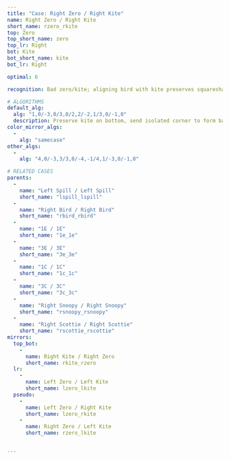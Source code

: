 ```yaml
---
title: "Case: Right Zero / Right Kite"
name: Right Zero / Right Kite
short_name: rzero_rkite
top: Zero
top_short_name: zero
top_lr: Right
bot: Kite
bot_short_name: kite
bot_lr: Right

optimal: 6

recognition: Bad zero/kite; aligning bird with kite preserves squareshape.

# ALGORITHMS
default_alg:
  alg: "1,0/-3,0/3,0/2,2/-2,1/3,0/-1,0"
  description: Preserve kite on bottom, send isolated corner to form bad spill/spill.
color_mirror_algs:
  -
    alg: "samecase"
other_algs:
  -
    alg: "4,0/-3,3/3,0/-4,-1/4,1/-3,0/-1,0"

# RELATED CASES
parents:
  -
    name: "Left Spill / Left Spill"
    short_name: "lspill_lspill"
  -
    name: "Right Bird / Right Bird"
    short_name: "rbird_rbird"
  -
    name: "1E / 1E"
    short_name: "1e_1e"
  -
    name: "3E / 3E"
    short_name: "3e_3e"
  -
    name: "1C / 1C"
    short_name: "1c_1c"
  -
    name: "3C / 3C"
    short_name: "3c_3c"
  -
    name: "Right Snoopy / Right Snoopy"
    short_name: "rsnoopy_rsnoopy"
  -
    name: "Right Scottie / Right Scottie"
    short_name: "rscottie_rscottie"
mirrors:
  top_bot:
    -
      name: Right Kite / Right Zero
      short_name: rkite_rzero
  lr:
    -
      name: Left Zero / Left Kite
      short_name: lzero_lkite
  pseudo:
    -
      name: Left Zero / Right Kite
      short_name: lzero_rkite
    -
      name: Right Zero / Left Kite
      short_name: rzero_lkite


---
```


